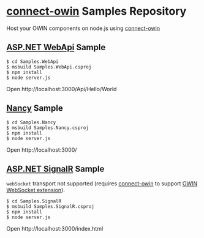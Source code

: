# [connect-owin](https://github.com/bbaia/connect-owin/) Samples Repository

Host your OWIN components on node.js using [connect-owin](https://github.com/bbaia/connect-owin/)

## [ASP.NET WebApi](http://www.asp.net/web-api) Sample

	$ cd Samples.WebApi
	$ msbuild Samples.WebApi.csproj
	$ npm install
	$ node server.js

Open http://localhost:3000/Api/Hello/World

## [Nancy](http://nancyfx.org/) Sample

	$ cd Samples.Nancy
	$ msbuild Samples.Nancy.csproj
	$ npm install
	$ node server.js

Open http://localhost:3000/

## [ASP.NET SignalR](http://www.asp.net/signalr) Sample

`webSocket` transport not supported (requires [connect-owin](https://github.com/bbaia/connect-owin/) to support [OWIN WebSocket extension](http://owin.org/extensions/owin-WebSocket-Extension-v0.4.0.htm)).

	$ cd Samples.SignalR
	$ msbuild Samples.SignalR.csproj
	$ npm install
	$ node server.js

Open http://localhost:3000/index.html

